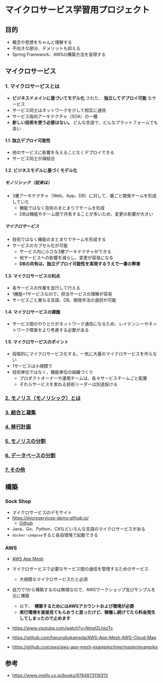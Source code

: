 # マイクロサービス学習用プロジェクト

## 目的

* 概念や思想をちゃんと理解する
* 不向きな部分、デメリットも抑える
* Spring Framework、AWSの構築方法を習得する

## マイクロサービス

### 1. マイクロサービスとは

* **ビジネスドメインに基づいてモデル化** された、 **独立してデプロイ可能** なサービス
* サービス同士はネットワークを介して相互に通信
* サービス指向アーキテクチャ（SOA）の一種
* **新しい技術を使う必要はない。** どんな言語で、どんなプラットフォームでも良い

#### 1.1. 独立デプロイ可能性

* 他のサービスに影響を与えることなくデプロイできる
* サービス同士が疎結合

#### 1.2. ビジネスモデルに基づくモデル化

##### モノリシック（従来は）

* 3層アーキテクチャ（Web、App、DB）に対して、層ごと開発チームを形成していた
    * 機能ではなく技術のまとまりでチームを形成
    * DBは機能やチーム間で共有することが多いため、変更の影響が大きい

##### マイクロサービス

* 技術ではなく機能のまとまりでチームを形成する
* サービスのカプセル化が可能
    * サービス内に小さな3層アーキテクチャができる   
    * 他サービスへの影響を減らし、変更が容易になる
    * **DBの共有は、独立デプロイ可能性を実現するうえで一番の弊害**

#### 1.3. マイクロサービスの利点

* 各サービスの作業を並行して行える
* 1機能=1サービスなので、担当サービスの理解が容易
* サービスごと異なる言語、DB、開発手法の選択が可能

#### 1.4. マイクロサービスの課題

* サービス間のやりとりがネットワーク通信になるため、レイテンシーやネットワーク障害をより考慮する必要がある

#### 1.5. マイクロサービスのポイント

* 段階的にマイクロサービス化する。一気に大量のマイクロサービスを作らない
* 1サービスは小規模で
* 技術単位ではなく、機能単位の組織づくり
    * プロダクトオーナーや運用チームは、各々サービスチームごと配置
    * それらサービスを束ねる技術リーダーは別途設ける

### [2. モノリス（モノリシック）とは](doc/2.monolithic.md)

### [3. 結合と凝集](doc/3.coupling_cohesion.md)

### [4. 移行計画](doc/4.migration_plan.md)

### [5. モノリスの分割](doc/5.monolithic_division.md)

### [6. データベースの分割](doc/6.database_division.md)

### [7. その他](doc/7.others.md)

## 構築

### Sock Shop

* マイクロサービスのデモサイト
* https://microservices-demo.github.io/
    * [Github](https://github.com/microservices-demo)
* Java、Go、Python、C#などいろんな言語のマイクロサービスがある
* `docker-compose`すると各自環境で起動できる

### AWS

* [AWS App Mesh](https://aws.amazon.com/jp/app-mesh/)
* マイクロサービスで必要なサービス間の通信を管理するためのサービス
   * 大規模なマイクロサービスだと必須
* 自力で1から構築するのは無理なので、AWSワークショップ及びサンプルを元に構築
   * 以下、　**構築するためにはAWSアカウントおよび環境が必要**
   * **実行環境を直接見てもらおうと思ったけど、稼働し続けてたら料金発生してしまったので止めます**
 
* https://www.youtube.com/watch?v=Nmgl2LhezTc
* https://github.com/harunobukameda/AWS-App-Mesh-AWS-Cloud-Map
* https://github.com/aws/aws-app-mesh-examples/tree/master/examples

## 参考

* https://www.oreilly.co.jp/books/9784873119311/
